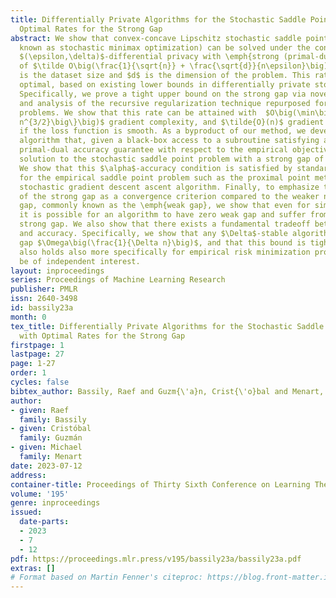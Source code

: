 ```yaml
---
title: Differentially Private Algorithms for the Stochastic Saddle Point Problem with
  Optimal Rates for the Strong Gap
abstract: We show that convex-concave Lipschitz stochastic saddle point problems (also
  known as stochastic minimax optimization) can be solved under the constraint of
  $(\epsilon,\delta)$-differential privacy with \emph{strong (primal-dual) gap} rate
  of $\tilde O\big(\frac{1}{\sqrt{n}} + \frac{\sqrt{d}}{n\epsilon}\big)$, where $n$
  is the dataset size and $d$ is the dimension of the problem. This rate is nearly
  optimal, based on existing lower bounds in differentially private stochastic optimization.
  Specifically, we prove a tight upper bound on the strong gap via novel implementation
  and analysis of the recursive regularization technique repurposed for saddle point
  problems. We show that this rate can be attained with  $O\big(\min\big\{\frac{n^2\epsilon^{1.5}}{\sqrt{d}},
  n^{3/2}\big\}\big)$ gradient complexity, and $\tilde{O}(n)$ gradient complexity
  if the loss function is smooth. As a byproduct of our method, we develop a general
  algorithm that, given a black-box access to a subroutine satisfying a certain $\alpha$
  primal-dual accuracy guarantee with respect to the empirical objective, gives a
  solution to the stochastic saddle point problem with a strong gap of $\tilde{O}(\alpha+\frac{1}{\sqrt{n}})$.
  We show that this $\alpha$-accuracy condition is satisfied by standard algorithms
  for the empirical saddle point problem such as the proximal point method and the
  stochastic gradient descent ascent algorithm. Finally, to emphasize the importance
  of the strong gap as a convergence criterion compared to the weaker notion of primal-dual
  gap, commonly known as the \emph{weak gap}, we show that even for simple problems
  it is possible for an algorithm to have zero weak gap and suffer from $\Omega(1)$
  strong gap. We also show that there exists a fundamental tradeoff between stability
  and accuracy. Specifically, we show that any $\Delta$-stable algorithm has empirical
  gap $\Omega\big(\frac{1}{\Delta n}\big)$, and that this bound is tight. This result
  also holds also more specifically for empirical risk minimization problems and may
  be of independent interest.
layout: inproceedings
series: Proceedings of Machine Learning Research
publisher: PMLR
issn: 2640-3498
id: bassily23a
month: 0
tex_title: Differentially Private Algorithms for the Stochastic Saddle Point Problem
  with Optimal Rates for the Strong Gap
firstpage: 1
lastpage: 27
page: 1-27
order: 1
cycles: false
bibtex_author: Bassily, Raef and Guzm{\'a}n, Crist{\'o}bal and Menart, Michael
author:
- given: Raef
  family: Bassily
- given: Cristóbal
  family: Guzmán
- given: Michael
  family: Menart
date: 2023-07-12
address: 
container-title: Proceedings of Thirty Sixth Conference on Learning Theory
volume: '195'
genre: inproceedings
issued:
  date-parts:
  - 2023
  - 7
  - 12
pdf: https://proceedings.mlr.press/v195/bassily23a/bassily23a.pdf
extras: []
# Format based on Martin Fenner's citeproc: https://blog.front-matter.io/posts/citeproc-yaml-for-bibliographies/
---
```

